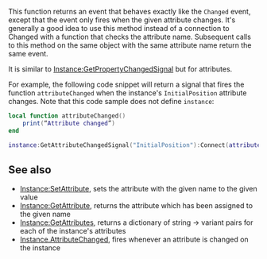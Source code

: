 This function returns an event that behaves exactly like the `Changed` event, except that the event only fires when the given attribute changes. It's generally a good idea to use this method instead of a connection to Changed with a function that checks the attribute name. Subsequent calls to this method on the same object with the same attribute name return the same event.

It is similar to [Instance:GetPropertyChangedSignal](https://developer.roblox.com/en-us/api-reference/function/Instance/GetPropertyChangedSignal) but for attributes.

For example, the following code snippet will return a signal that fires the function `attributeChanged` when the instance's `InitialPosition` attribute changes. Note that this code sample does not define `instance`:

```lua
local function attributeChanged()
    print(“Attribute changed”)
end

instance:GetAttributeChangedSignal("InitialPosition"):Connect(attributeChanged)
``` 

See also
--------

*   [Instance:SetAttribute](https://developer.roblox.com/en-us/api-reference/function/Instance/SetAttribute), sets the attribute with the given name to the given value
*   [Instance:GetAttribute](https://developer.roblox.com/en-us/api-reference/function/Instance/GetAttribute), returns the attribute which has been assigned to the given name
*   [Instance:GetAttributes](https://developer.roblox.com/en-us/api-reference/function/Instance/GetAttributes), returns a dictionary of string → variant pairs for each of the instance's attributes
*   [Instance.AttributeChanged](https://developer.roblox.com/en-us/api-reference/event/Instance/AttributeChanged), fires whenever an attribute is changed on the instance